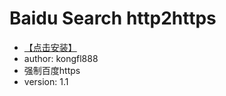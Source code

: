 ﻿# Baidu Search http2https #

* [【点击安装】](https://github.com/kongfl888/Surfing-the-Internet/raw/master/userscript/Baidu_http2https/baiduhttp2https.user.js)
* author: kongfl888
* 强制百度https
* version: 1.1
